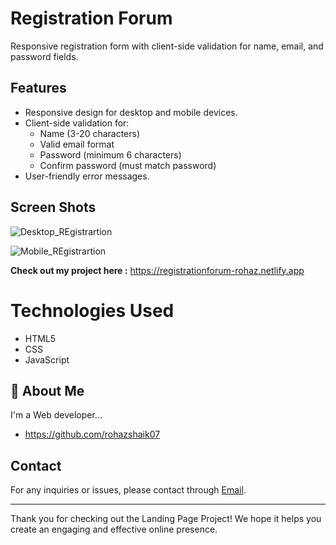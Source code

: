 
# Registration Forum

Responsive registration form with client-side validation for name, email, and password fields. 

## Features

- Responsive design for desktop and mobile devices.
- Client-side validation for:
  - Name (3-20 characters)
  - Valid email format
  - Password (minimum 6 characters)
  - Confirm password (must match password)
- User-friendly error messages.
## Screen Shots

![Desktop_REgistrartion](https://github.com/rohazshaik07/Registration-Forum/assets/173455762/ebb2a73c-7ac2-41a5-8a7a-8e1b466390c0)

![Mobile_REgistrartion](https://github.com/rohazshaik07/Registration-Forum/assets/173455762/3a2fc491-56b5-4b7a-ab14-0cb02c3dc5e0)



**Check out my project here :** https://registrationforum-rohaz.netlify.app

# Technologies Used

- HTML5
- CSS
- JavaScript
## 🚀 About Me
I'm a Web developer...

- https://github.com/rohazshaik07

## Contact

For any inquiries or issues, please contact through [Email](shaikrohaz@gmail.com).

---

Thank you for checking out the Landing Page Project! We hope it helps you create an engaging and effective online presence.